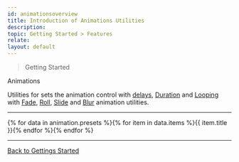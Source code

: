 ```yaml
---
id: animationsoverview
title: Introduction of Animations Utilities
description:
topic: Getting Started > Features
relate:
layout: default
---
```


> Getting Started

<y class="-mt-4 pt-4 (xs)text-3xl (lg)text-5xl font-semibold gap-tight">
  Animations
</y>

Utilities for sets the animation control with [delays](/animation-delay/), [Duration](/animation-duration/) and [Looping](/animation-looping/) with [Fade](/animation-fade/), [Roll](/animation-roll/), [Slide](/animation-slide/) and [Blur](/animation-blur/) animation utilities.

---

<y class="flex flex-gap-8 flex-wrap justify-around items-stretch">{% for data in animation.presets %}{% for item in data.items %}<y class="flex flex-col justify-center items-center"><y class="flex justify-center items-center bg-gray-200 border border-gray-300 rounded-lg w-20 h-20 overflow-hidden"><y class="animation {{ item.class }} w-8 h-8 bg-gray-400 rounded-full"></y></y><y class="pt-3 text-sm text-gray-600 font-mono gap-tight">{{ item.title }}</y></y>{% endfor %}{% endfor %}</y>

---

<y class="mt-16 mx-auto max-w-sm">
  <a
    class="px-10 py-3 appearance-none (focus)outline-none text-md text-gray-800 (hover)text-gray-100 bg-gray-200 (hover)bg-gray-800 border-4 border-gray-300 (hover)border-gray-800 (focus)border-gray-800 rounded-lg transition duration-300 ease-in-out"
    href="/getting-started/"
    target="_self"
    rel="noopener"
  >
    Back to
    <span class="font-semibold">
      Gettings Started
    </span>
  </a>
</y>